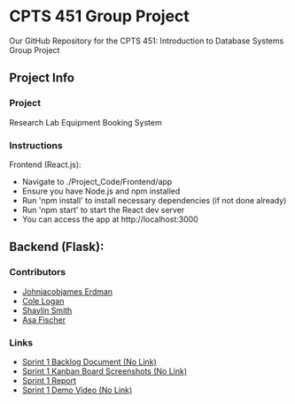 # CPTS 451 Group Project
Our GitHub Repository for the CPTS 451: Introduction to Database Systems Group Project

## Project Info

### Project
Research Lab Equipment Booking System

### Instructions
Frontend (React.js):
- Navigate to ./Project_Code/Frontend/app
- Ensure you have Node.js and npm installed
- Run 'npm install' to install necessary dependencies (if not done already)
- Run 'npm start' to start the React dev server
- You can access the app at http://localhost:3000

Backend (Flask):
- 

### Contributors
- [Johnjacobjames Erdman](https://github.com/j3erdman)
- [Cole Logan](https://github.com/clogan1227)
- [Shaylin Smith](https://github.com/plasmaaShark)
- [Asa Fischer](https://github.com/afischa)

### Links
- [Sprint 1 Backlog Document (No Link)]()
- [Sprint 1 Kanban Board Screenshots (No Link)]()
- [Sprint 1 Report](https://github.com/j3erdman/CPTS-451-Group-Project/blob/main/Documentation/sprint_report_1.md)
- [Sprint 1 Demo Video (No Link)]()
